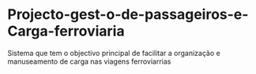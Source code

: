 # Projecto-gest-o-de-passageiros-e-Carga-ferroviaria
Sistema que tem o objectivo principal de facilitar a organização e manuseamento de carga nas viagens ferroviarrias 
